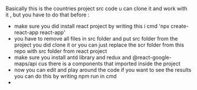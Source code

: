 Basically this is the countries project src code u can clone it and work with it , but you have to do that before :

-  make sure you did install react project by writing this i cmd 'npx create-react-app react-app' 
-   you have to remove all files in src folder and put src folder from the project you did clone it or you can just replace the scr folder from this repo with src folder from react project
-   make sure you install antd library and redux and @react-google-maps/api cus there is a components that imported inside the project 
-   now you can edit and play around the code if you want to see the results you can do this by writing npm run in cmd
-   
